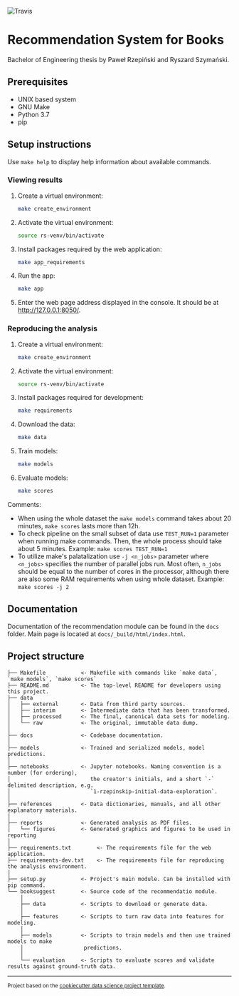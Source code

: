 ![Travis](https://travis-ci.com/szymanskir/Recommendation-system.svg?token=vMgapB9HzV6RFvox4Fiq&branch=master)

# Recommendation System for Books

Bachelor of Engineering thesis by Paweł Rzepiński and Ryszard Szymański.

## Prerequisites

- UNIX based system
- GNU Make
- Python 3.7
- pip

## Setup instructions

Use `make help` to display help information about available commands.

### Viewing results

1. Create a virtual environment:
    ```bash
    make create_environment
    ```
2. Activate the virtual environment:
    ```bash
    source rs-venv/bin/activate
    ```
3. Install packages required by the web application:
    ```bash
    make app_requirements
    ```
4. Run the app:
    ```bash
    make app
    ```
5. Enter the web page address displayed in the console. It should be at <http://127.0.0.1:8050/>.

### Reproducing the analysis

1. Create a virtual environment:
    ```bash
    make create_environment
    ```
2. Activate the virtual environment:
    ```bash
    source rs-venv/bin/activate
    ```
3. Install packages required for development:
    ```bash
    make requirements
    ```
4. Download the data:
    ```bash
    make data
    ```
5. Train models:
    ```bash
    make models
    ```
6. Evaluate models:
    ```bash
    make scores
    ```

Comments:

- When using the whole dataset the `make models` command takes about 20 minutes, `make scores` lasts more than 12h.
- To check pipeline on the small subset of data use `TEST_RUN=1` parameter when running make commands. Then, the whole process should take about 5 minutes. Example: `make scores TEST_RUN=1`
- To utilize make's palatalization use `-j <n_jobs>` parameter where `<n_jobs>` specifies the number of parallel jobs run. Most often, `n_jobs` should be equal to the number of cores in the processor, although there are also some RAM requirements when using whole dataset. Example: `make scores -j 2`

## Documentation

Documentation of the recommendation module can be found in the `docs` folder. Main page is located at `docs/_build/html/index.html`.

## Project structure

    ├── Makefile           <- Makefile with commands like `make data`, `make models`, `make scores`
    ├── README.md          <- The top-level README for developers using this project.
    ├── data
    │   ├── external       <- Data from third party sources.
    │   ├── interim        <- Intermediate data that has been transformed.
    │   ├── processed      <- The final, canonical data sets for modeling.
    │   └── raw            <- The original, immutable data dump.
    │
    ├── docs               <- Codebase documentation.
    │
    ├── models             <- Trained and serialized models, model predictions.
    │
    ├── notebooks          <- Jupyter notebooks. Naming convention is a number (for ordering),
    │                         the creator's initials, and a short `-` delimited description, e.g.
    │                         `1-rzepinskip-initial-data-exploration`.
    │
    ├── references         <- Data dictionaries, manuals, and all other explanatory materials.
    │
    ├── reports            <- Generated analysis as PDF files.
    │   └── figures        <- Generated graphics and figures to be used in reporting
    │
    ├── requirements.txt        <- The requirements file for the web application.
    ├── requirements-dev.txt    <- The requirements file for reproducing the analysis environment.
    │
    ├── setup.py           <- Project's main module. Can be installed with pip command.
    └── booksuggest        <- Source code of the recommendatio module.
        │
        ├── data           <- Scripts to download or generate data.
        │
        ├── features       <- Scripts to turn raw data into features for modeling.
        │
        ├── models         <- Scripts to train models and then use trained models to make
        │                   predictions.
        │
        └── evaluation     <- Scripts to evaluate scores and validate results against ground-truth data.

--------

<p><small>Project based on the <a target="_blank" href="https://drivendata.github.io/cookiecutter-data-science/">cookiecutter data science project template</a>.</small></p>
